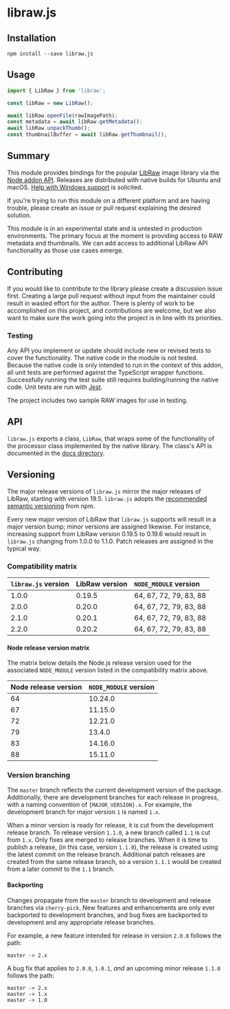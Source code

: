# libraw.js

## Installation

```
npm install --save libraw.js
```

## Usage

```typescript
import { LibRaw } from 'libraw';

const libRaw = new LibRaw();

await libRaw.openFile(rawImagePath);
const metadata = await libRaw.getMetadata();
await libRaw.unpackThumb();
const thumbnailBuffer = await libRaw.getThumbnail();
```

## Summary

This module provides bindings for the popular [LibRaw](https://www.libraw.org/) image library
via the [Node addon API](https://github.com/nodejs/node-addon-api). Releases are distributed with native builds for Ubuntu and macOS.
[Help with Windows support](https://github.com/justinkambic/libraw.js/issues/17) is solicited.

If you're trying to run this module on a different platform and are having trouble, please
create an issue or pull request explaining the desired solution.

This module is in an experimental state and is untested in production environments. The
primary focus at the moment is providing access to RAW metadata and thumbnails. We can add
access to additional LibRaw API functionality as those use cases emerge.

## Contributing

If you would like to contribute to the library please create a discussion issue first. Creating
a large pull request without input from the maintainer could result in wasted effort for the
author. There is plenty of work to be accomplished on this project, and contributions
are welcome, but we also want to make sure the work going into the project is in line with
its priorities.

### Testing

Any API you implement or update should include new or revised tests to cover the
functionality. The native code in the module is not tested. Because the native code is only
intended to run in the context of this addon, all unit tests are performed against the
TypeScript wrapper functions. Successfully running the test suite still requires
building/running the native code. Unit tests are run with [Jest](https://jestjs.io/).

The project includes two sample RAW images for use in testing.

## API

`libraw.js` exports a class, `LibRaw`, that wraps some of the functionality of the processor
class implemented by the native library. The class's API is documented in the [docs directory](docs/classes/libraw.md).

## Versioning

The major release versions of `libraw.js` mirror the major releases of LibRaw, starting with version 19.5.
`libraw.js` adopts the [recommended semantic versioning](https://docs.npmjs.com/about-semantic-versioning) from npm.

Every new major version of LibRaw that `libraw.js` supports will result in a major version bump; minor versions
are assigned likewise. For instance, increasing support from LibRaw version 0.19.5 to 0.19.6 would result in
`libraw.js` changing from 1.0.0 to 1.1.0. Patch releases are assigned in the typical way.

### Compatibility matrix

| `libraw.js` version | LibRaw version | `NODE_MODULE` version  |
| :------------------ | :------------- | :--------------------- |
| 1.0.0               | 0.19.5         | 64, 67, 72, 79, 83, 88 |
| 2.0.0               | 0.20.0         | 64, 67, 72, 79, 83, 88 |
| 2.1.0               | 0.20.1         | 64, 67, 72, 79, 83, 88 |
| 2.2.0               | 0.20.2         | 64, 67, 72, 79, 83, 88 |

#### Node release version matrix

The matrix below details the Node.js release version used for the associated `NODE_MODULE` version listed in the compatibility matrix above.

| Node release version | `NODE_MODULE` version |
| :------------------- | :-------------------- |
| 64                   | 10.24.0               |
| 67                   | 11.15.0               |
| 72                   | 12.21.0               |
| 79                   | 13.4.0                |
| 83                   | 14.16.0               |
| 88                   | 15.11.0               |

### Version branching

The `master` branch reflects the current development version of the package. Additionally, there are
development branches for each release in progress, with a naming convention of `{MAJOR_VERSION}.x`. For example,
the development branch for major version `1` is named `1.x`.

When a minor version is ready for release, it is cut from the development release branch. To release version
`1.1.0`, a new branch called `1.1` is cut from `1.x`. Only fixes are merged to release branches.
When it is time to publish a release, (in this case, version `1.1.0`), the release is created using the latest
commit on the release branch. Additional patch releases are created from the same release branch, so a
version `1.1.1` would be created from a later commit to the `1.1` branch.

#### Backporting

Changes propagate from the `master` branch to development and release branches via `cherry-pick`. New features
and enhancements are only ever backported to development branches, and bug fixes are backported to development
and any appropriate release branches.

For example, a new feature intended for release in version `2.0.0` follows the path:

```
master -> 2.x
```

A bug fix that applies to `2.0.0`, `1.0.1`, _and_ an upcoming minor release `1.1.0` follows the path:

```
master -> 2.x
master -> 1.x
master -> 1.0
```
